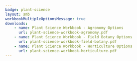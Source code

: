 ```yaml
---
badge: plant-science
layout: smb
workbookMultipleOptionsMessage: true
downloads:
    - name: Plant Science Workbook - Agronomy Options
      url: plant-science-workbook-agronomy.pdf
    - name: Plant Science Workbook - Field Botany Options
      url: plant-science-workbook-field-botany.pdf
    - name: Plant Science Workbook - Horticulture Options
      url: plant-science-workbook-horticulture.pdf
---
```

